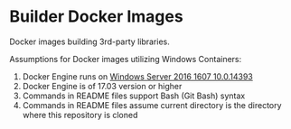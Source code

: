 # Builder Docker Images

Docker images building 3rd-party libraries.

Assumptions for Docker images utilizing Windows Containers:

1. Docker Engine runs on [Windows Server 2016 1607 10.0.14393](https://docs.microsoft.com/en-us/windows-server/get-started/windows-server-release-info)
1. Docker Engine is of 17.03 version or higher
1. Commands in README files support Bash (Git Bash) syntax
1. Commands in README files assume current directory is the directory where this repository is cloned
